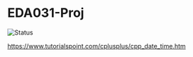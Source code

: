 # EDA031-Proj

![Status](https://travis-ci.com/Nerja/EDA031-Proj.svg?token=zp5ypQkYDytL1NywTyXs&branch=master)

https://www.tutorialspoint.com/cplusplus/cpp_date_time.htm
